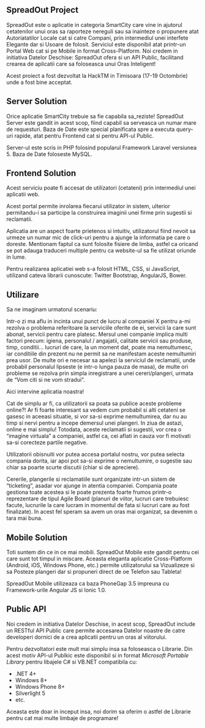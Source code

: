SpreadOut Project
-----------------

SpreadOut este o aplicatie in categoria SmartCity care vine in ajutorul cetatenilor unui oras sa raporteze nereguli sau sa inainteze o propunere atat Autoriatatilor Locale cat si catre Compani, prin intermediul unei interfete Elegante dar si Usoare de folosit. Serviciul este disponibil atat printr-un Portal Web cat si pe Mobile in format Cross-Platform.
Noi credem in initiativa Datelor Deschise: SpreadOut ofera si un API Public, facilitand crearea de aplicatii care sa foloseasca unui Oras Inteligent!

Acest proiect a fost dezvoltat la HackTM in Timisoara (17-19 Octombrie) unde a fost bine acceptat.

Server Solution
---------------

Orice aplicatie SmartCity trebuie sa fie capabila sa_reziste!
SpreadOut Server este gandit in acest scop, fiind capabil sa serveasca un numar mare de requesturi. Baza de Date este special planificata spre a executa query-uri rapide, atat pentru Frontend cat si pentru API-ul Public.

Server-ul este scris in PHP folosind popularul Framework Laravel versiunea 5. Baza de Date foloseste MySQL.

Frontend Solution
-----------------
Acest serviciu poate fi accesat de utilizatori (cetateni) prin intermediul unei aplicatii web.

Acest portal permite inrolarea fiecarui utilizator in sistem, ulterior permitandu-i sa participe la construirea imaginii unei firme prin sugestii si reclamatii.

Aplicatia are un aspect foarte prietenos si intuitiv, utilizatorul fiind nevoit sa urmeze un numar mic de click-uri pentru a ajunge la informatia pe care o doreste. Mentionam faptul ca sunt folosite fisiere de limba, astfel ca oricand se pot adauga traduceri multiple pentru ca website-ul sa fie utilizat oriunde in lume.

Pentru realizarea aplicatiei web s-a folosit HTML, CSS, si JavaScript, utilizand cateva librarii cunoscute: Twitter Bootstrap, AngularJS, Bower.


Utilizare
---------------
Sa ne imaginam urmatorul scenariu:

Intr-o zi ma aflu in incinta unui punct de lucru al companiei X pentru a-mi rezolva o problema referitoare la serviciile oferite de ei, servicii la care sunt abonat, servicii pentru care platesc. Mersul unei companie implica multi factori precum: igiena, personalul / angajatii, calitate servicii sau produse, timp, conditii… lucruri de care, la un moment dat, poate ma nemultumesc, iar conditiile din prezent nu ne permit sa ne manifestam aceste nemultumiri prea usor. De multe ori e necesar sa apelezi la serviciul de reclamatii, unde probabil personalul lipseste (e intr-o lunga pauza de masa), de multe ori probleme se rezolva prin simpla inregistrare a unei cereri/plangeri, urmata de “Vom citi si ne vom stradui”.

Aici intervine aplicatia noastra!

Cat de simplu ar fi, ca utilizatorii sa poata sa publice aceste probleme online?! Ar fi foarte interesant sa vedem cum probabil si alti cetateni se gasesc in aceeasi situatie, si vor sa-si exprime nemultumirea, dar nu au timp si nervi pentru a incepe demersul unei plangeri. In ziua de astazi, online e mai simplu!
Totodata, aceste reclamatii si sugestii, vor crea o “imagine virtuala” a companiei, astfel ca, cei aflati in cauza vor fi motivati sa-si corecteze partile negative.

Utilizatorii obisnuiti vor putea accesa portalul nostru, vor putea selecta compania dorita, iar apoi pot sa-si exprime o nemultumire, o sugestie sau chiar sa poarte scurte discutii (chiar si de apreciere).

Cererile, plangerile si reclamatiile sunt organizate intr-un sistem de “ticketing”, asadar vor ajunge in atentia companiei. Compania poate gestiona toate acestea si le poate prezenta foarte frumos printr-o reprezentare de tipul Agile Board (planuri de viitor, lucruri care trebuiesc facute, lucrurile la care lucram in momentul de fata si lucruri care au fost finalizate). In acest fel speram sa avem un oras mai organizat, sa devenim o tara mai buna.



Mobile Solution
---------------

Toti suntem din ce in ce mai mobili. SpreadOut Mobile este gandit pentru cei care sunt tot timpul in miscare.
Aceasta eleganta aplicatie Cross-Platform (Android, iOS, Windows Phone, etc.) permite utilizatorului sa Vizualizeze si sa Posteze plangeri dar si propuneri direct de oe Telefon sau Tableta!

SpreadOut Mobile utilizeaza ca baza PhoneGap 3.5 impreuna cu Framework-urile Angular JS si Ionic 1.0.


Public API
----------

Noi credem in initiativa Datelor Deschise, in acest scop, SpreadOut include un RESTful API Public care permite accesarea Datelor noastre de catre developeri dornici de a crea aplicatii pentru un oras al viitorului.

Pentru dezvoltatori este mult mai simplu insa sa foloseasca o Librarie. Din acest motiv API-ul Publkic este disponibil si in format _Microsoft Portable Library_ pentru libajele C# si VB.NET compatibila cu:
<ul>
  <li>.NET 4+</li>
  <li>Windows 8+</li>
  <li>Windows Phone 8+</li>
  <li>Silverlight 5</li>
  <li>etc.</li>
</ul>
Aceasta este doar in inceput insa, noi dorim sa oferim o astfel de Librarie pentru cat mai multe limbaje de programare!
